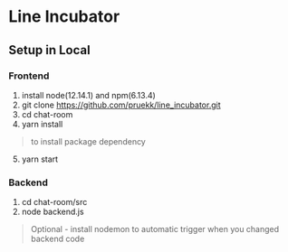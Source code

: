 # Line Incubator

## Setup in Local
### Frontend
1. install node(12.14.1) and npm(6.13.4)
2. git clone https://github.com/pruekk/line_incubator.git
3. cd chat-room
4. yarn install 
> to install package dependency
5. yarn start

### Backend
1. cd chat-room/src
2. node backend.js
> Optional - install nodemon to automatic trigger when you changed backend code